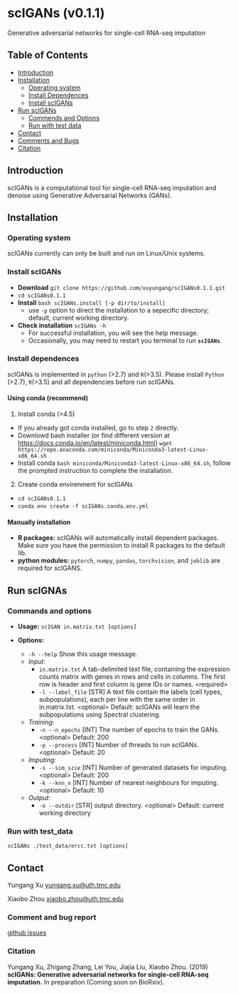 # scIGANs (v0.1.1)
Generative adversarial networks for single-cell RNA-seq imputation
## Table of Contents
- [Introduction](#introduction)
- [Installation](#install)
  - [Operating system](#os)
  - [Install Dependences](#depend)
  - [Install scIGANs](#build)
- [Run scIGANs](#run)
  - [Commends and Options](#cmd)
  - [Run with test data](#test)
- [Contact](#contac)
- [Comments and Bugs](#issue)
- [Citation](#cite)
## <a name="introduction"></a>Introduction
scIGANs is a computational tool for single-cell RNA-seq imputation and denoise using Generative Adversarial Networks (GANs).
## <a name="install"></a>Installation
### <a name="os"></a>Operating system
scIGANs currently can only be built and run on Linux/Unix systems.
### <a name="build"></a>Install scIGANs
- **Download** `git clone https://github.com/xuyungang/scIGANs0.1.1.git`
- `cd scIGANs0.1.1`
- **Install** `bash scIGANs.install [-p dir/to/install]`
  - use `-p` option to direct the installation to a sepecific directory; default, current working directory.
- **Check installation** `scIGANs -h`
  - For successful installation, you will see the help message.
  - Occasionally, you may need to restart you terminal to run **`scIGANs`**.
### <a name="depend"></a>Install dependences
scIGANs is implemented in `python` (>2.7) and `R`(>3.5). Please install `Python` (>2.7), `R`(>3.5) and all dependencies before run scIGANs.
#### Using conda (recommend)
1. Install conda (>4.5)
- If you already got conda installed, go to step `2` directly.
- Downlowd bash installer (or find different version at https://docs.conda.io/en/latest/miniconda.html)
`wget https://repo.anaconda.com/miniconda/Miniconda3-latest-Linux-x86_64.sh`
- Install conda
`bash miniconda/Miniconda3-latest-Linux-x86_64.sh`, follow the prompted instruction to complete the installation.
2. Create conda envirenment for scIGANs
- `cd scIGANs0.1.1`
- `conda env create -f scIGANs.conda.env.yml`
####  Manually installation
- **R packages:**  scIGANs will automatically install dependent packages. Make sure you have the permission to install R packages to the default lib.
- **python modules:** `pytorch`, `numpy`, `pandas`, `torchvision`, and `joblib` are required for scIGANS.
## <a name="run"></a>Run scIGNAs
### <a name="cmd"></a>Commands and options

- **Usage:** `scIGAN in.matrix.txt [options]`

- **Options:**

    - `-h --help`      Show this usage message. 
    - *Input:*
        - `in.matrix.txt`   A tab-delimited text file, containing the expression counts matrix with genes in 
                         rows and cells in columns. The  first row is header and first column is gene IDs
                         or names. \<required> 
        - `-l --label_file` \[STR]  A text file contain the labels (cell types, subpopulations), 
                                each per line with the same order in in.matrix.txt. \<optional> 
                                Default: scIGANs will learn the subpopulations using Spectral clustering.
    - *Training:*
        - `-n --n_epochs`   \[INT]   The number of epochs to train the GANs. \<optional> Default: 200
        - `-p --process`    \[INT]   Number of threads to run scIGANs. \<optional> Default: 20
    - *Imputing:*
        - `-s --sim_szie`   \[INT]   Number of generated datasets for imputing. \<optional> Default: 200
        - `-k --knn_n`      \[INT]   Number of nearest neighbours for imputing. \<optional> Default: 10
    - *Output:*
         - `-o --outdir`    \[STR]   output directory. \<optional> Default: current working directory
### <a name="test"></a>Run with test_data
`scIGANs ./test_data/ercc.txt [options]`
## <a name="contact"></a>Contact
Yungang Xu yungang.xu@uth.tmc.edu

Xiaobo Zhou xiaobo.zhou@uth.tmc.edu
### <a name="issue"></a>Comment and bug report
[github issues](https://github.com/xuyungang/scIGANs0.1.1/issues)
### <a name="cite"></a>Citation
Yungang Xu, Zhigang Zhang, Lei You, Jiajia Liu, Xiaobo Zhou. (2019) **scIGANs: Generative adversarial networks for 
single-cell RNA-seq imputation.** In preparation (Coming soon on BioRxiv). 
